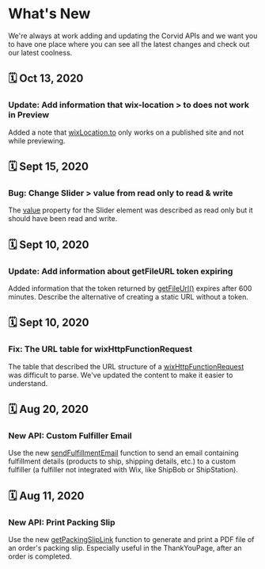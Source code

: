 # What's New

We're always at work adding and updating the Corvid APIs and we want you to have one place where you can see all the latest changes and check out our latest coolness. 

## 🗓️ Oct 13, 2020
### Update: Add information that wix-location > to does not work in Preview

Added a note that [wixLocation.to](https://www.wix.com/corvid/reference/wix-location/to) only works on a published site and not while previewing.

## 🗓️ Sept 15, 2020
### Bug: Change Slider > value from read only to read & write

The [value](https://www.wix.com/corvid/reference/$w/slider/value) property for the Slider element was described as read only but it should have been read and write.

## 🗓️ Sept 10, 2020
### Update: Add information about getFileURL token expiring

Added information that the token returned by [getFileUrl()](https://www.wix.com/corvid/reference/wix-media-backend/mediamanager-obj/getfileurl) expires after 600 minutes. Describe the alternative of creating a static URL without a token.

## 🗓️ Sept 10, 2020
### Fix: The URL table for wixHttpFunctionRequest

The table that described the URL structure of a [wixHttpFunctionRequest](https://www.wix.com/corvid/reference/wix-http-functions/wixhttpfunctionrequest) was difficult to parse. We've updated the content to make it easier to understand.

## 🗓️ Aug 20, 2020
### New API: Custom Fulfiller Email

Use the new [sendFulfillmentEmail](https://www.wix.com/corvid/reference/wix-stores-backend/sendfulfillmentemail) function to send an email containing fulfillment details (products to ship, shipping details, etc.) to a custom fulfiller (a fulfiller not integrated with Wix, like ShipBob or ShipStation). 

## 🗓️ Aug 11, 2020
### New API: Print Packing Slip

Use the new [getPackingSlipLink](https://www.wix.com/corvid/reference/wix-stores-backend/getpackingsliplink) function to generate and print a PDF file of an order's packing slip. Especially useful in the ThankYouPage, after an order is completed.